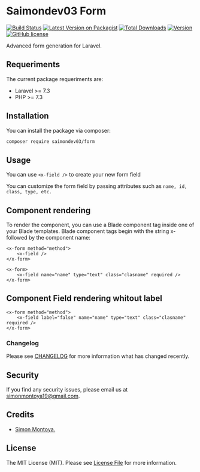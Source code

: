 # Saimondev03 Form
[![Build Status](https://scrutinizer-ci.com/g/Saimon-git/form/badges/build.png?b=master)](https://scrutinizer-ci.com/g/Saimon-git/form/build-status/master)
[![Latest Version on Packagist](https://img.shields.io/packagist/v/saimondev03/form.svg?style=flat-square)](https://packagist.org/packages/saimondev03/form)
[![Total Downloads](https://poser.pugx.org/saimondev03/form/downloads)](//packagist.org/packages/saimondev03/form)
[![Version](https://poser.pugx.org/saimondev03/form/version)](//packagist.org/packages/saimondev03/form)
[![GitHub license](https://img.shields.io/github/license/Saimon-git/form)](https://github.com/Saimon-git/form/blob/master/LICENSE.md)

Advanced form generation for Laravel.

## Requeriments
The current package requeriments are:
- Laravel >= 7.3
- PHP >= 7.3

## Installation

You can install the package via composer:

```bash
composer require saimondev03/form
```

## Usage

You can use `<x-field />` to create your new form field

You can customize the form field by passing attributes such as `name, id, class, type, etc.`

## Component rendering

To render the component, you can use a Blade component tag inside one of your Blade templates. 
Blade component tags begin with the string x- followed by the component name:
```
<x-form method="method">
    <x-field />
</x-form>

<x-form>
    <x-field name="name" type="text" class="clasname" required />
</x-form>
```

## Component  Field rendering whitout label
```
<x-form method="method">
    <x-field label="false" name="name" type="text" class="clasname" required />
</x-form>
```

### Changelog

Please see [CHANGELOG](CHANGELOG.md) for more information what has changed recently.

## Security

If you find any security issues, please email us at simonmontoya19@gmail.com.

## Credits

- [Simon Montoya.](https://github.com/Saimon-git)

## License

The MIT License (MIT). Please see [License File](LICENSE.md) for more information.
